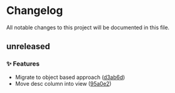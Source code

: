 # Changelog

All notable changes to this project will be documented in this file.

## unreleased

### <!-- 0 -->✨ Features

- Migrate to object based approach ([d3ab6d](https://github.com/graphops/launchpad-charts/commit/d3ab6d0635e98e55538ceb049ca7d8e948683973))
- Move desc column into view ([95a0e2](https://github.com/graphops/launchpad-charts/commit/95a0e2cdebb5904d1992641c0c20b60eca14d966))

